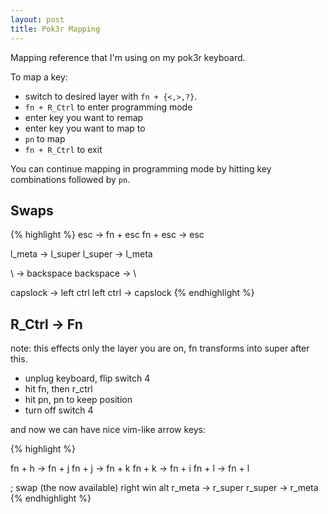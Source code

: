 ```yaml
---
layout: post
title: Pok3r Mapping
---
```


Mapping reference that I'm using on my pok3r keyboard.

To map a key:

- switch to desired layer with `fn + {<,>,?}`. 
- `fn + R_Ctrl` to enter programming mode
- enter key you want to remap 
- enter key you want to map to
- `pn` to map
- `fn + R_Ctrl` to exit

You can continue mapping in programming mode by hitting key combinations followed by `pn`. 

## Swaps

{% highlight %}
esc -> fn + esc
fn + esc -> esc

l_meta -> l_super 
l_super -> l_meta

\ -> backspace
backspace -> \

capslock -> left ctrl
left ctrl -> capslock
{% endhighlight %}

## R_Ctrl -> Fn

note: this effects only the layer you are on, fn transforms into super after this.

- unplug keyboard, flip switch 4 
- hit fn, then r_ctrl
- hit pn, pn to keep position
- turn off switch 4

and now we can have nice vim-like arrow keys:

{% highlight %}

fn + h -> fn + j
fn + j -> fn + k
fn + k -> fn + i
fn + l -> fn + l

; swap (the now available) right win alt
r_meta -> r_super 
r_super -> r_meta
{% endhighlight %}


